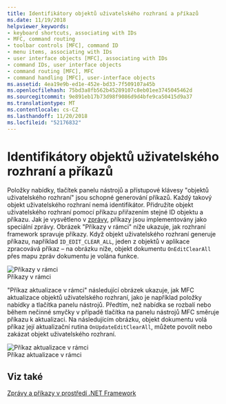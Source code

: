 ```yaml
---
title: Identifikátory objektů uživatelského rozhraní a příkazů
ms.date: 11/19/2018
helpviewer_keywords:
- keyboard shortcuts, associating with IDs
- MFC, command routing
- toolbar controls [MFC], command ID
- menu items, associating with IDs
- user interface objects [MFC], associating with IDs
- command IDs, user interface objects
- command routing [MFC], MFC
- command handling [MFC], user-interface objects
ms.assetid: 4ea19e9b-ed1e-452e-bd33-7f509107a45b
ms.openlocfilehash: 75bd3a8fb562b45289107c8eb01ee3745045462d
ms.sourcegitcommit: 9e891eb17b73d98f9086d9d4bfe9ca50415d9a37
ms.translationtype: MT
ms.contentlocale: cs-CZ
ms.lasthandoff: 11/20/2018
ms.locfileid: "52176832"
---
```

# <a name="user-interface-objects-and-command-ids"></a>Identifikátory objektů uživatelského rozhraní a příkazů

Položky nabídky, tlačítek panelu nástrojů a přístupové klávesy "objektů uživatelského rozhraní" jsou schopné generování příkazů. Každý takový objekt uživatelského rozhraní nemá identifikátor. Přidružíte objekt uživatelského rozhraní pomocí příkazu přiřazením stejné ID objektu a příkazu. Jak je vysvětleno v [zprávy](../mfc/messages.md), příkazy jsou implementovány jako speciální zprávy. Obrázek "Příkazy v rámci" níže ukazuje, jak rozhraní framework spravuje příkazy. Když objekt uživatelského rozhraní generuje příkazu, například `ID_EDIT_CLEAR_ALL`, jeden z objektů v aplikace zpracovává příkaz – na obrázku níže, objekt dokumentu `OnEditClearAll` přes mapu zpráv dokumentu je volána funkce.

![Příkazy v rámci](../mfc/media/vc385p1.gif "příkazy v rámci") <br/>
Příkazy v rámci

"Příkaz aktualizace v rámci" následující obrázek ukazuje, jak MFC aktualizace objektů uživatelského rozhraní, jako je například položky nabídky a tlačítka panelu nástrojů. Předtím, než nabídka se rozbalí nebo během nečinné smyčky v případě tlačítka na panelu nástrojů MFC směruje příkazu k aktualizaci. Na následujícím obrázku, objekt dokumentu volá příkaz její aktualizační rutina `OnUpdateEditClearAll`, můžete povolit nebo zakázat objekt uživatelského rozhraní.

![Příkaz aktualizace v rámci](../mfc/media/vc385p2.png "aktualizace v rámci příkazu") <br/>
Příkaz aktualizace v rámci

## <a name="see-also"></a>Viz také

[Zprávy a příkazy v prostředí .NET Framework](../mfc/messages-and-commands-in-the-framework.md)

